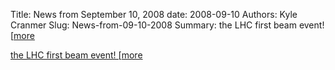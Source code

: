 Title: News from September 10, 2008
date: 2008-09-10
Authors: Kyle Cranmer
Slug: News-from-09-10-2008
Summary:  the LHC first beam event!  [<a href="http//atlas.web.cern.ch/Atlas/First_Beam.htm">more
 

 the LHC first beam event!  [<a href="http//atlas.web.cern.ch/Atlas/First_Beam.htm">more
 